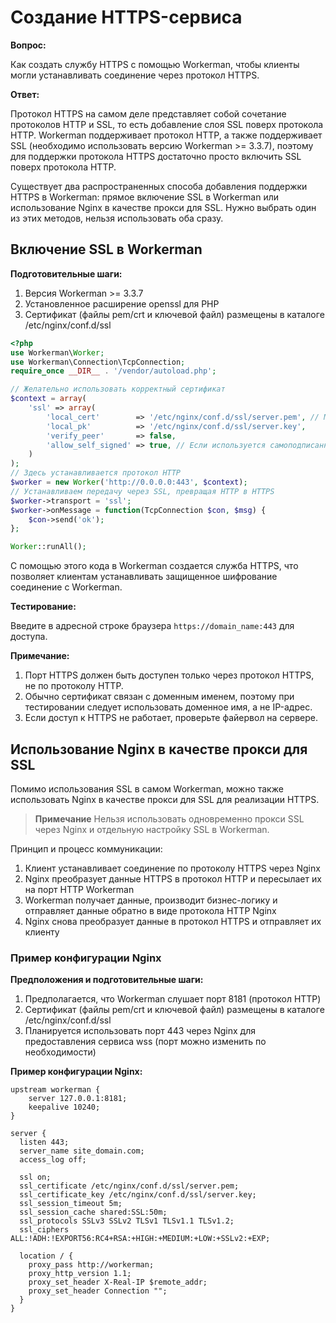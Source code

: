 # Создание HTTPS-сервиса

**Вопрос:**

Как создать службу HTTPS с помощью Workerman, чтобы клиенты могли устанавливать соединение через протокол HTTPS.

**Ответ:**

Протокол HTTPS на самом деле представляет собой сочетание протоколов HTTP и SSL, то есть добавление слоя SSL поверх протокола HTTP. Workerman поддерживает протокол HTTP, а также поддерживает SSL (необходимо использовать версию Workerman >= 3.3.7), поэтому для поддержки протокола HTTPS достаточно просто включить SSL поверх протокола HTTP.

Существует два распространенных способа добавления поддержки HTTPS в Workerman: прямое включение SSL в Workerman или использование Nginx в качестве прокси для SSL. Нужно выбрать один из этих методов, нельзя использовать оба сразу.

## Включение SSL в Workerman

**Подготовительные шаги:**

1. Версия Workerman >= 3.3.7
2. Установленное расширение openssl для PHP
3. Сертификат (файлы pem/crt и ключевой файл) размещены в каталоге /etc/nginx/conf.d/ssl

```php
<?php
use Workerman\Worker;
use Workerman\Connection\TcpConnection;
require_once __DIR__ . '/vendor/autoload.php';

// Желательно использовать корректный сертификат
$context = array(
    'ssl' => array(
        'local_cert'        => '/etc/nginx/conf.d/ssl/server.pem', // Может быть также crt файл
        'local_pk'          => '/etc/nginx/conf.d/ssl/server.key',
        'verify_peer'       => false,
        'allow_self_signed' => true, // Если используется самоподписанный сертификат, эту опцию нужно включить
    )
);
// Здесь устанавливается протокол HTTP
$worker = new Worker('http://0.0.0.0:443', $context);
// Устанавливаем передачу через SSL, превращая HTTP в HTTPS
$worker->transport = 'ssl';
$worker->onMessage = function(TcpConnection $con, $msg) {
    $con->send('ok');
};

Worker::runAll();
```

С помощью этого кода в Workerman создается служба HTTPS, что позволяет клиентам устанавливать защищенное шифрование соединение с Workerman.

**Тестирование:**

Введите в адресной строке браузера `https://domain_name:443` для доступа.

**Примечание:**

1. Порт HTTPS должен быть доступен только через протокол HTTPS, не по протоколу HTTP.
2. Обычно сертификат связан с доменным именем, поэтому при тестировании следует использовать доменное имя, а не IP-адрес.
3. Если доступ к HTTPS не работает, проверьте файервол на сервере.

## Использование Nginx в качестве прокси для SSL

Помимо использования SSL в самом Workerman, можно также использовать Nginx в качестве прокси для SSL для реализации HTTPS.

> **Примечание**
> Нельзя использовать одновременно прокси SSL через Nginx и отдельную настройку SSL в Workerman.

Принцип и процесс коммуникации:

1. Клиент устанавливает соединение по протоколу HTTPS через Nginx
2. Nginx преобразует данные HTTPS в протокол HTTP и пересылает их на порт HTTP Workerman
3. Workerman получает данные, производит бизнес-логику и отправляет данные обратно в виде протокола HTTP Nginx
4. Nginx снова преобразует данные в протокол HTTPS и отправляет их клиенту

### Пример конфигурации Nginx

**Предположения и подготовительные шаги:**

1. Предполагается, что Workerman слушает порт 8181 (протокол HTTP)
2. Сертификат (файлы pem/crt и ключевой файл) размещены в каталоге /etc/nginx/conf.d/ssl
3. Планируется использовать порт 443 через Nginx для предоставления сервиса wss (порт можно изменить по необходимости)

**Пример конфигурации Nginx:**

```nginx
upstream workerman {
    server 127.0.0.1:8181;
    keepalive 10240;
}

server {
  listen 443;
  server_name site_domain.com;
  access_log off;
  
  ssl on;
  ssl_certificate /etc/nginx/conf.d/ssl/server.pem;
  ssl_certificate_key /etc/nginx/conf.d/ssl/server.key;
  ssl_session_timeout 5m;
  ssl_session_cache shared:SSL:50m;
  ssl_protocols SSLv3 SSLv2 TLSv1 TLSv1.1 TLSv1.2;
  ssl_ciphers ALL:!ADH:!EXPORT56:RC4+RSA:+HIGH:+MEDIUM:+LOW:+SSLv2:+EXP;

  location / {
    proxy_pass http://workerman;
    proxy_http_version 1.1;
    proxy_set_header X-Real-IP $remote_addr;
    proxy_set_header Connection "";
  }
}
```
